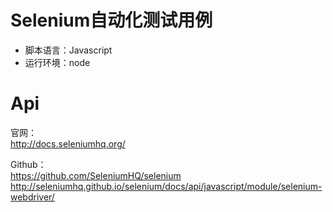 # Selenium自动化测试用例
* 脚本语言：Javascript
* 运行环境：node

# Api
官网：  
http://docs.seleniumhq.org/

Github：  
https://github.com/SeleniumHQ/selenium  
http://seleniumhq.github.io/selenium/docs/api/javascript/module/selenium-webdriver/
